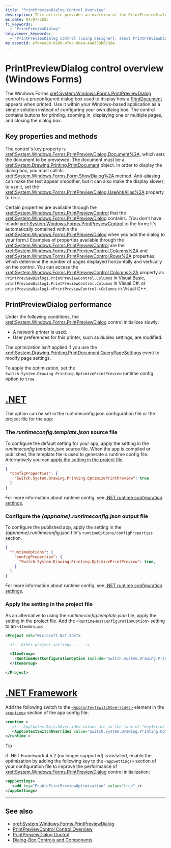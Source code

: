 ```yaml
---
title: "PrintPreviewDialog Control Overview"
description: This article provides an overview of the PrintPreviewDialog control in Windows Forms, which is a preconfigured dialog box.
ms.date: 04/07/2025
f1_keywords:
  - "PrintPreviewDialog"
helpviewer_keywords:
  - "PrintPreviewDialog control (using designer), about PrintPreviewDialog"
ms.assetid: efd4ee8d-6edd-47ec-88e4-4a4759bd2384
---
```

# PrintPreviewDialog control overview (Windows Forms)

The Windows Forms <xref:System.Windows.Forms.PrintPreviewDialog> control is a preconfigured dialog box used to display how a [PrintDocument](printdocument-component-windows-forms.md) appears when printed. Use it within your Windows-based application as a simple solution instead of configuring your own dialog box. The control contains buttons for printing, zooming in, displaying one or multiple pages, and closing the dialog box.

## Key properties and methods

The control's key property is <xref:System.Windows.Forms.PrintPreviewDialog.Document%2A>, which sets the document to be previewed. The document must be a <xref:System.Drawing.Printing.PrintDocument> object. In order to display the dialog box, you must call its <xref:System.Windows.Forms.Form.ShowDialog%2A> method. Anti-aliasing can make the text appear smoother, but it can also make the display slower; to use it, set the <xref:System.Windows.Forms.PrintPreviewDialog.UseAntiAlias%2A> property to `true`.

Certain properties are available through the <xref:System.Windows.Forms.PrintPreviewControl> that the <xref:System.Windows.Forms.PrintPreviewDialog> contains. (You don't have to add <xref:System.Windows.Forms.PrintPreviewControl> to the form; it's automatically contained within the <xref:System.Windows.Forms.PrintPreviewDialog> when you add the dialog to your form.) Examples of properties available through the <xref:System.Windows.Forms.PrintPreviewControl> are the <xref:System.Windows.Forms.PrintPreviewControl.Columns%2A> and <xref:System.Windows.Forms.PrintPreviewControl.Rows%2A> properties, which determine the number of pages displayed horizontally and vertically on the control. You can access the <xref:System.Windows.Forms.PrintPreviewControl.Columns%2A> property as `PrintPreviewDialog1.PrintPreviewControl.Columns` in Visual Basic, `printPreviewDialog1.PrintPreviewControl.Columns` in Visual C#, or `printPreviewDialog1->PrintPreviewControl->Columns` in Visual C++.

## PrintPreviewDialog performance

Under the following conditions, the <xref:System.Windows.Forms.PrintPreviewDialog> control initializes slowly:

- A network printer is used.
- User preferences for this printer, such as duplex settings, are modified.

The optimization isn't applied if you use the <xref:System.Drawing.Printing.PrintDocument.QueryPageSettings> event to modify page settings.

To apply the optimization, set the `Switch.System.Drawing.Printing.OptimizePrintPreview` runtime config option to `true`.

# [.NET](#tab/dotnet)

The option can be set in the runtimeconfig.json configuration file or the project file for the app:

### The _runtimeconfig.template.json_ source file

To configure the default setting for your app, apply the setting in the _runtimeconfig.template.json_ source file. When the app is compiled or published, the template file is used to generate a runtime config file. Alternatively you can [apply the setting in the project file](#apply-the-setting-in-the-project-file).

```json
{
  "configProperties": {
    "Switch.System.Drawing.Printing.OptimizePrintPreview": true
  }
}
```

For more information about runtime config, see [.NET runtime configuration settings](/dotnet/core/runtime-config/).

### Configure the _{appname}.runtimeconfig.json_ output file

To configure the published app, apply the setting in the _{appname}.runtimeconfig.json_ file's `runtimeOptions/configProperties` section.

```json
{
  "runtimeOptions": {
    "configProperties": {
      "Switch.System.Drawing.Printing.OptimizePrintPreview": true,
    }
  }
}
```

For more information about runtime config, see [.NET runtime configuration settings](/dotnet/core/runtime-config/).

### Apply the setting in the project file

As an alternative to using the _runtimeconfig.template.json_ file, apply the setting in the project file. Add the `<RuntimeHostConfigurationOption>` setting to an `<ItemGroup>`:

```xml
<Project Sdk="Microsoft.NET.Sdk">

  <!-- Other project settings ... -->  

  <ItemGroup>
    <RuntimeHostConfigurationOption Include="Switch.System.Drawing.Printing.OptimizePrintPreview" Value="true" />
  </ItemGroup>

</Project>
```

# [.NET Framework](#tab/dotnetframework)

Add the following switch to the [`<AppContextSwitchOverrides>`](/dotnet/framework/configure-apps/file-schema/runtime/appcontextswitchoverrides-element) element in the [`<runtime>`](/dotnet/framework/configure-apps/file-schema/runtime/index) section of the app config file:

```xml
<runtime >
   <!-- AppContextSwitchOverrides values are in the form of "key1=true|false;key2=true|false" -->
   <AppContextSwitchOverrides value="Switch.System.Drawing.Printing.OptimizePrintPreview=true" />
</runtime >
```

> [!TIP]
> If .NET Framework 4.5.2 (no longer supported) is installed, enable the optimization by adding the following key to the `<appSettings>` section of your configuration file to improve the performance of <xref:System.Windows.Forms.PrintPreviewDialog> control initialization:
>
> ```xml
> <appSettings>
>    <add key="EnablePrintPreviewOptimization" value="true" />
> </appSettings>
> ```

---

## See also

- <xref:System.Windows.Forms.PrintPreviewDialog>
- [PrintPreviewControl Control Overview](printpreviewcontrol-control-overview-windows-forms.md)
- [PrintPreviewDialog Control](printpreviewdialog-control-windows-forms.md)
- [Dialog-Box Controls and Components](dialog-box-controls-and-components-windows-forms.md)
